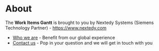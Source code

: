 # About

The **Work Items Gantt** is brought to you by Nextedy Systems (Siemens Technology Partner) - <https://www.nextedy.com>

* [Who we are](https://www.nextedy.com/who/) - Benefit from our global experience
* [Contact us](https://www.nextedy.com/contact/) - Pop in your question and we will get in touch with you